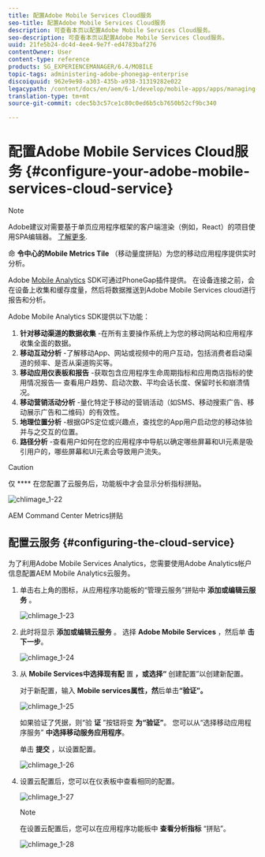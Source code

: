 ```yaml
---
title: 配置Adobe Mobile Services Cloud服务
seo-title: 配置Adobe Mobile Services Cloud服务
description: 可查看本页以配置Adobe Mobile Services Cloud服务。
seo-description: 可查看本页以配置Adobe Mobile Services Cloud服务。
uuid: 21fe5b24-dc4d-4ee4-9e7f-ed4783baf276
contentOwner: User
content-type: reference
products: SG_EXPERIENCEMANAGER/6.4/MOBILE
topic-tags: administering-adobe-phonegap-enterprise
discoiquuid: 962e9e98-a303-435b-a938-31319282e022
legacypath: /content/docs/en/aem/6-1/develop/mobile-apps/apps/managing-aem-mobile-apps/configure-your-adobe-phonegap-build-cloud-service1
translation-type: tm+mt
source-git-commit: cdec5b3c57ce1c80c0ed6b5cb7650b52cf9bc340

---
```



# 配置Adobe Mobile Services Cloud服务 {#configure-your-adobe-mobile-services-cloud-service}

>[!NOTE]
>
>Adobe建议对需要基于单页应用程序框架的客户端渲染（例如，React）的项目使用SPA编辑器。 [了解更多](/help/sites-developing/spa-overview.md).

命 **令中心的Mobile Metrics Tile** （移动量度拼贴）为您的移动应用程序提供实时分析。

Adobe [Mobile Analytics](https://www.adobe.com/ca/solutions/digital-analytics/mobile-web-apps-analytics.html) SDK可通过PhoneGap插件提供。 在设备连接之前，会在设备上收集和缓存度量，然后将数据推送到Adobe Mobile Services cloud进行报告和分析。

Adobe Mobile Analytics SDK提供以下功能：

1. **针对移动渠道的数据收集** -在所有主要操作系统上为您的移动网站和应用程序收集全面的数据。
1. **移动互动分析** -了解移动App、网站或视频中的用户互动，包括消费者启动渠道的频率、是否从渠道购买等。
1. **移动应用仪表板和报告** -获取包含应用程序生命周期指标和应用商店指标的使用情况报告— 查看用户趋势、启动次数、平均会话长度、保留时长和崩溃情况。
1. **移动营销活动分析** -量化特定于移动的营销活动（如SMS、移动搜索广告、移动展示广告和二维码）的有效性。
1. **地理位置分析** -根据GPS定位或兴趣点，查找您的App用户启动您的移动体验并与之交互的位置。
1. **路径分析** -查看用户如何在您的应用程序中导航以确定哪些屏幕和UI元素是吸引用户的，哪些屏幕和UI元素会导致用户流失。

>[!CAUTION]
>
>仅 **** 在您配置了云服务后，功能板中才会显示分析指标拼贴。

![chlimage_1-22](assets/chlimage_1-22.png)

AEM Command Center Metrics拼贴

## 配置云服务 {#configuring-the-cloud-service}

为了利用Adobe Mobile Services Analytics，您需要使用Adobe Analytics帐户信息配置AEM Mobile Analytics云服务。

1. 单击右上角的图标，从应用程序功能板的“管理云服务”拼贴中 **添加或编辑云服务** 。

   ![chlimage_1-23](assets/chlimage_1-23.png)

1. 此时将显示 **添加或编辑云服务** 。 选择 **Adobe Mobile Services** ，然后单 **击下一步**。

   ![chlimage_1-24](assets/chlimage_1-24.png)

1. 从 **Mobile Services中选择现有配** 置 **，或选择“** 创建配置”以创建新配置。

   对于新配置，输入 **Mobile services属性，然**&#x200B;后单击&#x200B;**“验证”。**

   ![chlimage_1-25](assets/chlimage_1-25.png)

   如果验证了凭据，则“验 **证** ”按钮将变 **为“验证”**。 您可以从“选择移动应用程序服务” **中选择移动服务应用程序**。

   单击 **提交** ，以设置配置。

   ![chlimage_1-26](assets/chlimage_1-26.png)

1. 设置云配置后，您可以在仪表板中查看相同的配置。

   ![chlimage_1-27](assets/chlimage_1-27.png)

   >[!NOTE]
   >
   >在设置云配置后，您可以在应用程序功能板中 **查看分析指标** “拼贴”。

   ![chlimage_1-28](assets/chlimage_1-28.png)

